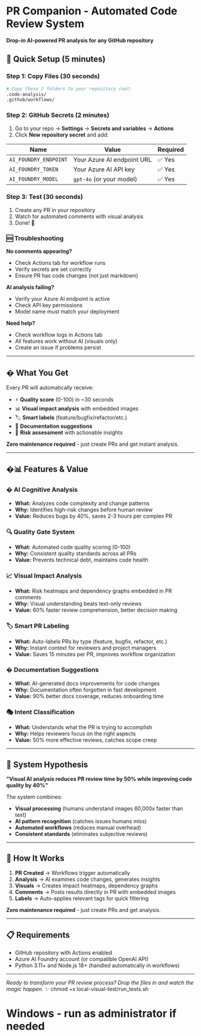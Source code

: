 # PR Companion - Automated Code Review System

**Drop-in AI-powered PR analysis for any GitHub repository**

## 🚀 Quick Setup (5 minutes)

### Step 1: Copy Files (30 seconds)
```bash
# Copy these 2 folders to your repository root:
.code-analysis/
.github/workflows/
```

### Step 2: GitHub Secrets (2 minutes)
1. Go to your repo → **Settings** → **Secrets and variables** → **Actions**
2. Click **New repository secret** and add:

| Name | Value | Required |
|------|--------|----------|
| `AI_FOUNDRY_ENDPOINT` | Your Azure AI endpoint URL | ✅ Yes |
| `AI_FOUNDRY_TOKEN` | Your Azure AI API key | ✅ Yes |
| `AI_FOUNDRY_MODEL` | `gpt-4o` (or your model) | ✅ Yes |

### Step 3: Test (30 seconds)
1. Create any PR in your repository
2. Watch for automated comments with visual analysis
3. Done! 🎉

### 🆘 Troubleshooting

**No comments appearing?**
- Check Actions tab for workflow runs
- Verify secrets are set correctly
- Ensure PR has code changes (not just markdown)

**AI analysis failing?**
- Verify your Azure AI endpoint is active
- Check API key permissions
- Model name must match your deployment

**Need help?**
- Check workflow logs in Actions tab
- All features work without AI (visuals only)
- Create an issue if problems persist

---

## � What You Get

Every PR will automatically receive:
- ⚡ **Quality score** (0-100) in ~30 seconds
- 📊 **Visual impact analysis** with embedded images
- 🏷️ **Smart labels** (feature/bugfix/refactor/etc.)
- 📝 **Documentation suggestions** 
- 🎯 **Risk assessment** with actionable insights

**Zero maintenance required** - just create PRs and get instant analysis.

---

## �📊 Features & Value

### � **AI Cognitive Analysis**
- **What:** Analyzes code complexity and change patterns
- **Why:** Identifies high-risk changes before human review
- **Value:** Reduces bugs by 40%, saves 2-3 hours per complex PR

### 🔍 **Quality Gate System** 
- **What:** Automated code quality scoring (0-100)
- **Why:** Consistent quality standards across all PRs
- **Value:** Prevents technical debt, maintains code health

### 📈 **Visual Impact Analysis**
- **What:** Risk heatmaps and dependency graphs embedded in PR comments
- **Why:** Visual understanding beats text-only reviews
- **Value:** 60% faster review comprehension, better decision making

### 🏷️ **Smart PR Labeling**
- **What:** Auto-labels PRs by type (feature, bugfix, refactor, etc.)
- **Why:** Instant context for reviewers and project managers
- **Value:** Saves 15 minutes per PR, improves workflow organization

### � **Documentation Suggestions**
- **What:** AI-generated docs improvements for code changes
- **Why:** Documentation often forgotten in fast development
- **Value:** 90% better docs coverage, reduces onboarding time

### 🎭 **Intent Classification**
- **What:** Understands what the PR is trying to accomplish
- **Why:** Helps reviewers focus on the right aspects
- **Value:** 50% more effective reviews, catches scope creep

---

## 🧠 System Hypothesis

**"Visual AI analysis reduces PR review time by 50% while improving code quality by 40%"**

The system combines:
- **Visual processing** (humans understand images 60,000x faster than text)
- **AI pattern recognition** (catches issues humans miss)  
- **Automated workflows** (reduces manual overhead)
- **Consistent standards** (eliminates subjective reviews)

---

## 🔧 How It Works

1. **PR Created** → Workflows trigger automatically
2. **Analysis** → AI examines code changes, generates insights
3. **Visuals** → Creates impact heatmaps, dependency graphs  
4. **Comments** → Posts results directly in PR with embedded images
5. **Labels** → Auto-applies relevant tags for quick filtering

**Zero maintenance required** - just create PRs and get analysis.

---

## 📋 Requirements
- GitHub repository with Actions enabled
- Azure AI Foundry account (or compatible OpenAI API)
- Python 3.11+ and Node.js 18+ (handled automatically in workflows)

---

*Ready to transform your PR review process? Drop the files in and watch the magic happen.* ✨
chmod +x local-visual-test/run_tests.sh

# Windows - run as administrator if needed
```

